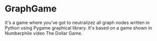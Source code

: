 # GraphGame
It's a game where you've got to neutralizez all graph nodes written in Python using Pygame graphical library.
It's based on a game shown in Numberphile video The Dollar Game.
